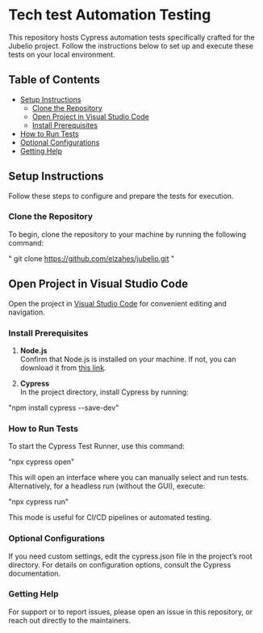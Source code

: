 # Tech test Automation Testing

This repository hosts Cypress automation tests specifically crafted for the Jubelio project. Follow the instructions below to set up and execute these tests on your local environment.

## Table of Contents

- [Setup Instructions](#setup-instructions)
  - [Clone the Repository](#clone-the-repository)
  - [Open Project in Visual Studio Code](#open-project-in-visual-studio-code)
  - [Install Prerequisites](#install-prerequisites)
- [How to Run Tests](#how-to-run-tests)
- [Optional Configurations](#optional-configurations)
- [Getting Help](#getting-help)

## Setup Instructions

Follow these steps to configure and prepare the tests for execution.

### Clone the Repository

To begin, clone the repository to your machine by running the following command:

" git clone https://github.com/elzahes/jubelio.git "

## Open Project in Visual Studio Code

Open the project in [Visual Studio Code](https://code.visualstudio.com/) for convenient editing and navigation.

### Install Prerequisites

1. **Node.js**  
   Confirm that Node.js is installed on your machine. If not, you can download it from  [this link](https://nodejs.org/download/release/).

2. **Cypress**  
   In the project directory, install Cypress by running:

  "npm install cypress --save-dev"



### How to Run Tests
To start the Cypress Test Runner, use this command:

"npx cypress open"

This will open an interface where you can manually select and run tests.
Alternatively, for a headless run (without the GUI), execute:

"npx cypress run"

This mode is useful for CI/CD pipelines or automated testing.

### Optional Configurations
If you need custom settings, edit the cypress.json file in the project’s root directory. For details on configuration options, consult the Cypress documentation.

### Getting Help
For support or to report issues, please open an issue in this repository, or reach out directly to the maintainers.



